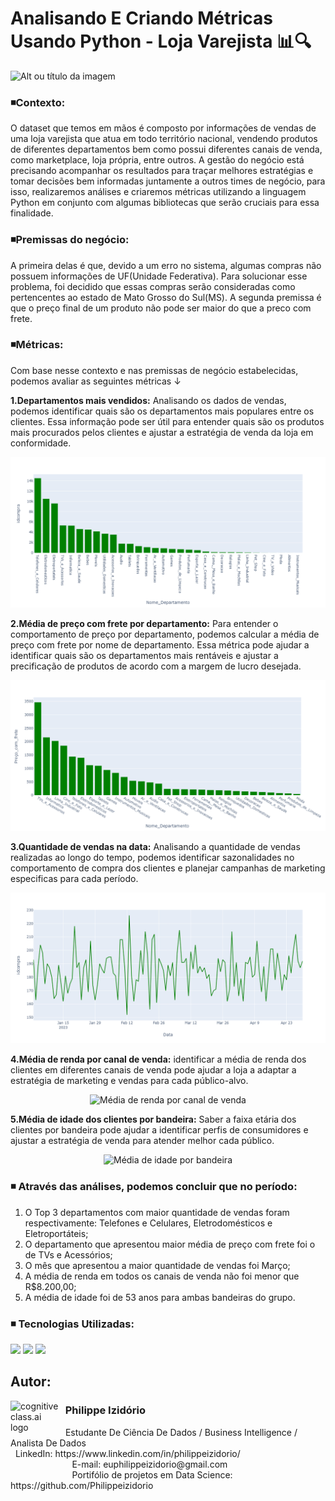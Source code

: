 # Analisando E Criando Métricas Usando Python - Loja Varejista 📊🔍
![Alt ou título da imagem](https://github.com/Philippeizidorio/AnaliseVarejo/assets/145637595/694d2fe6-fa44-466d-83c5-7e750994a170)

### ◾Contexto:

O dataset que temos em mãos é composto por informações de vendas de uma loja varejista que atua em todo território nacional, vendendo produtos de diferentes departamentos bem como possui diferentes canais de venda, como marketplace, loja própria, entre outros. A gestão do negócio está precisando acompanhar os resultados para traçar melhores estratégias e tomar decisões bem informadas juntamente a outros times de negócio, para isso, realizaremos análises e criaremos métricas utilizando a linguagem Python em conjunto com algumas bibliotecas que serão cruciais para essa finalidade. 

### ◾Premissas do negócio:

A primeira delas é que, devido a um erro no sistema, algumas compras não possuem informações de UF(Unidade Federativa). Para solucionar esse problema, foi decidido que essas compras serão consideradas como pertencentes ao estado de Mato Grosso do Sul(MS). A segunda premissa é que o preço final de um produto não pode ser maior do que a preco com frete.

### ◾Métricas:

Com base nesse contexto e nas premissas de negócio estabelecidas, podemos avaliar as seguintes métricas ↓

**1.Departamentos mais vendidos:** Analisando os dados de vendas, podemos identificar quais são os departamentos mais populares entre os clientes. Essa informação pode ser útil para entender quais são os produtos mais procurados pelos clientes e ajustar a estratégia de venda da loja em conformidade.

<p align="center">
  <img src="https://github.com/Philippeizidorio/AnaliseVarejo/blob/main/Qtd.%20vendas%20por%20departamento.png" alt="Departamento mais vendidos">
</p>

**2.Média de preço com frete por departamento:** Para entender o comportamento de preço por departamento, podemos calcular a média de preço com frete por nome de departamento. Essa métrica pode ajudar a identificar quais são os departamentos mais rentáveis e ajustar a precificação de produtos de acordo com a margem de lucro desejada.

<p align="center">
  <img src="https://github.com/Philippeizidorio/AnaliseVarejo/blob/main/M%C3%A9dia%20de%20pre%C3%A7o%20com%20frete%20por%20DPT.png" alt="Média de preço com frete por departamento">
</p>

**3.Quantidade de vendas na data:** Analisando a quantidade de vendas realizadas ao longo do tempo, podemos identificar sazonalidades no comportamento de compra dos clientes e planejar campanhas de marketing especificas para cada período.

<p align="center">
  <img src="https://github.com/Philippeizidorio/AnaliseVarejo/blob/main/Quantidade%20de%20vendas%20na%20Data.png" alt="Quantidade de vendas na data">
</p>

**4.Média de renda por canal de venda:** identificar a média de renda dos clientes em diferentes canais de venda pode ajudar a loja a adaptar a estratégia de marketing e vendas para cada público-alvo.

<p align="center">
  <img src="https://github.com/Philippeizidorio/AnaliseVarejo/blob/main/m%C3%A9dia%20de%20renda%20por%20canal.png" alt="Média de renda por canal de venda">
</p>

**5.Média de idade dos clientes por bandeira:** Saber a faixa etária dos clientes por bandeira pode ajudar a identificar perfis de consumidores e ajustar a estratégia de venda para atender melhor cada público.

<p align="center">
  <img src="https://github.com/Philippeizidorio/AnaliseVarejo/blob/main/m%C3%A9dia%20de%20idade%20por%20bandeira.png" alt="Média de idade por bandeira">
</p>

### ◾ Através das análises, podemos concluir que no período: 
1. O Top 3 departamentos com maior quantidade de vendas foram respectivamente: Telefones e Celulares, Eletrodomésticos e Eletroportáteis;
3. O departamento que apresentou maior média de preço com frete foi o de TVs e Acessórios;
4. O mês que apresentou a maior quantidade de vendas foi Março;
5. A média de renda em todos os canais de venda não foi menor que R$8.200,00;
6. A média de idade foi de 53 anos para ambas bandeiras do grupo.

### ◾ Tecnologias Utilizadas: 
<div <br> 
<img src="https://img.shields.io/badge/Python-4695dd?style=for-the-badge&logo=python&logoColor=FFD43B">
<img src="https://img.shields.io/badge/Matplotlib-%232A9D8F.svg?style=for-the-badge&logo=Matplotlib&logoColor=black">
<img src="https://img.shields.io/badge/Plotly-%233F4F75.svg?style=for-the-badge&logo=plotly&logoColor=white">
</div> 

## Autor:

<img  src="https://github.com/Philippeizidorio/AnaliseTRIM_AgenciaMKTDIGITAL/assets/145637595/9800ac43-2070-48d4-9002-dbf82f756f2c" width="80" alt="cognitiveclass.ai logo" align="left" /> 

### &nbsp;&nbsp;Philippe Izidório

<p>
&nbsp;&nbsp;Estudante De Ciência De Dados / Business Intelligence / Analista De Dados<br/>
&nbsp;&nbsp;LinkedIn: https://www.linkedin.com/in/philippeizidorio/<br/>
&nbsp;&nbsp;&nbsp;&nbsp;&nbsp;&nbsp;&nbsp;&nbsp;&nbsp;&nbsp;&nbsp;&nbsp;&nbsp;&nbsp;&nbsp;&nbsp;&nbsp;&nbsp;&nbsp;&nbsp;&nbsp;&nbsp;&nbsp;&nbsp;&nbsp;E-mail: euphilippeizidorio@gmail.com<br/>
&nbsp;&nbsp;&nbsp;&nbsp;&nbsp;&nbsp;&nbsp;&nbsp;&nbsp;&nbsp;&nbsp;&nbsp;&nbsp;&nbsp;&nbsp;&nbsp;&nbsp;&nbsp;&nbsp;&nbsp;&nbsp;&nbsp;&nbsp;&nbsp;&nbsp;Portifólio de projetos em Data Science: https://github.com/Philippeizidorio
</p>
